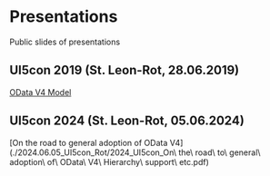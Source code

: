 # Presentations

Public slides of presentations

## UI5con 2019 (St. Leon-Rot, 28.06.2019)

[OData V4 Model](./2019.06.28_UI5con_Rot/2019.06.28_UI5con_OData_V4.pdf)

## UI5con 2024 (St. Leon-Rot, 05.06.2024)

[On the road to general adoption of OData V4](./2024.06.05_UI5con_Rot/2024_UI5con_On\ the\ road\ to\ general\ adoption\ of\ OData\ V4\ Hierarchy\ support\ etc.pdf)
